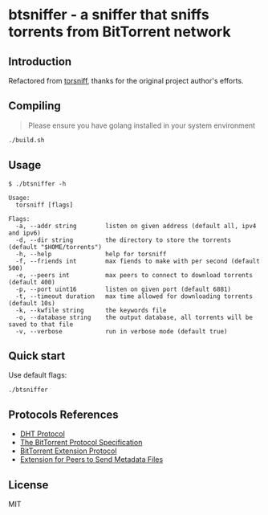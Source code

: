 btsniffer - a sniffer that sniffs torrents from BitTorrent network
======================================

## Introduction

Refactored from [torsniff](https://github.com/fanpei91/torsniff), thanks for the original project author's efforts.

## Compiling

> Please ensure you have golang installed in your system environment
```bash
./build.sh
```

## Usage

```
$ ./btsniffer -h

Usage:
  torsniff [flags]

Flags:
  -a, --addr string        listen on given address (default all, ipv4 and ipv6)
  -d, --dir string         the directory to store the torrents (default "$HOME/torrents")
  -h, --help               help for torsniff
  -f, --friends int        max fiends to make with per second (default 500)
  -e, --peers int          max peers to connect to download torrents (default 400)
  -p, --port uint16        listen on given port (default 6881)
  -t, --timeout duration   max time allowed for downloading torrents (default 10s)
  -k, --kwfile string      the keywords file
  -o, --database string    the output database, all torrents will be saved to that file
  -v, --verbose            run in verbose mode (default true)
```

## Quick start
Use default flags:

`./btsniffer`


## Protocols References
- [DHT Protocol](http://www.bittorrent.org/beps/bep_0005.html)
- [The BitTorrent Protocol Specification](http://www.bittorrent.org/beps/bep_0003.html)
- [BitTorrent  Extension Protocol](http://www.bittorrent.org/beps/bep_0010.html)
- [Extension for Peers to Send Metadata Files](http://www.bittorrent.org/beps/bep_0009.html)

## License
MIT

